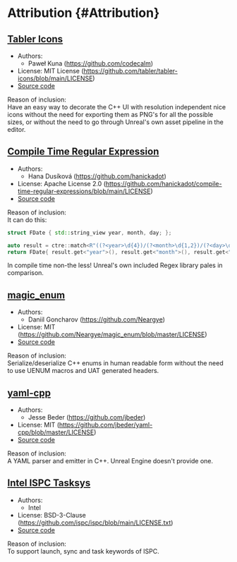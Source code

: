 # Attribution {#Attribution}

## [Tabler Icons](https://tabler.io/icons)

* Authors:
  * Paweł Kuna (https://github.com/codecalm)
* License: MIT License (https://github.com/tabler/tabler-icons/blob/main/LICENSE)
* [Source code](https://github.com/tabler/tabler-icons)

Reason of inclusion:  
Have an easy way to decorate the C++ UI with resolution independent nice icons without the need
for exporting them as PNG's for all the possible sizes, or without the need to go through
Unreal's own asset pipeline in the editor.
## [Compile Time Regular Expression](https://compile-time.re)

* Authors:
  * Hana Dusíková (https://github.com/hanickadot)
* License: Apache License 2.0 (https://github.com/hanickadot/compile-time-regular-expressions/blob/main/LICENSE)
* [Source code](https://github.com/hanickadot/compile-time-regular-expressions)

Reason of inclusion:  
It can do this:

```Cpp
struct FDate { std::string_view year, month, day; };

auto result = ctre::match<R"((?<year>\d{4})/(?<month>\d{1,2})/(?<day>\d{1,2}))">(s);
return FDate{ result.get<"year">(), result.get<"month">(), result.get<"day">() };
```

In compile time non-the less! Unreal's own included Regex library pales in comparison.

## [magic_enum](https://github.com/Neargye/magic_enum)

* Authors:
  * Daniil Goncharov (https://github.com/Neargye)
* License: MIT (https://github.com/Neargye/magic_enum/blob/master/LICENSE)
* [Source code](https://github.com/Neargye/magic_enum)

Reason of inclusion:  
Serialize/deserialize C++ enums in human readable form without the need to use UENUM macros and
UAT generated headers.
## [yaml-cpp](https://github.com/jbeder/yaml-cpp)

* Authors:
  * Jesse Beder (https://github.com/jbeder)
* License: MIT (https://github.com/jbeder/yaml-cpp/blob/master/LICENSE)
* [Source code](https://github.com/jbeder/yaml-cpp)

Reason of inclusion:  
A YAML parser and emitter in C++. Unreal Engine doesn't provide one.
## [Intel ISPC Tasksys](https://ispc.github.io)

* Authors:
  * Intel
* License: BSD-3-Clause (https://github.com/ispc/ispc/blob/main/LICENSE.txt)
* [Source code](https://github.com/ispc/ispc/blob/main/examples/common/tasksys.cpp)

Reason of inclusion:  
To support launch, sync and task keywords of ISPC.
